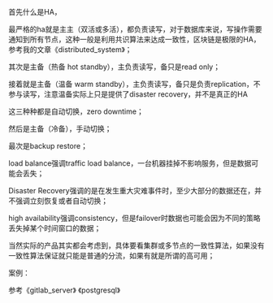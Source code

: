 首先什么是HA，

最严格的ha就是主主（双活或多活），都负责读写，对于数据库来说，写操作需要通知到所有节点，这种一般是利用共识算法来达成一致性，区块链是极限的HA，参考我的文章《distributed_system》；

其次是主备（热备 hot standby），主负责读写，备只是read only；

接着就是主备（温备 warm standby），主负责读写，备只是负责replication，不参与读写，注意温备实际上只是提供了disaster recovery，并不是真正的HA

这三种种都是自动切换，zero downtime；

然后是主备（冷备），手动切换；

最次是backup restore；





load balance强调traffic load balance，一台机器挂掉不影响服务，但是数据可能会丢失；

Disaster Recovery强调的是在发生重大灾难事件时，至少大部分的数据还在，并不强调立刻恢复或者自动切换；

high availability强调consistency，但是failover时数据也可能会因为不同的策略丢失掉某个时间窗口的数据；

当然实际的产品其实都会考虑到，具体要看集群或多节点的一致性算法，如果没有一致性算法保证就只能是普通的分流，如果有就是所谓的高可用；



案例：

参考《gitlab_server》 《postgresql》

